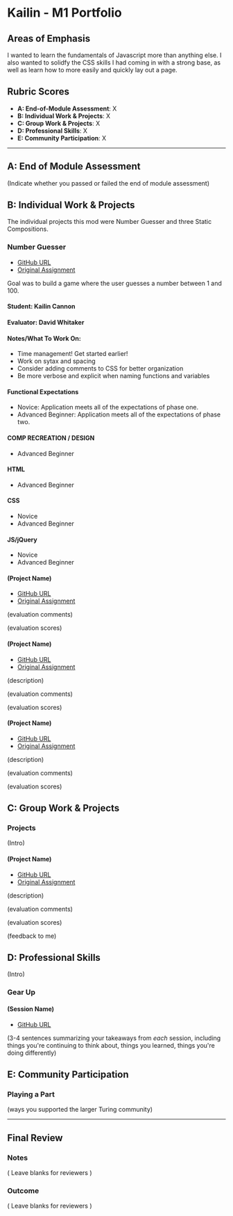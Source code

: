 # Kailin - M1 Portfolio

## Areas of Emphasis

I wanted to learn the fundamentals of Javascript more than anything else. I also wanted to solidfy the CSS skills I had coming in with a strong base, as well as learn how to more easily and quickly lay out a page. 

## Rubric Scores

* **A: End-of-Module Assessment**: X
* **B: Individual Work & Projects**: X
* **C: Group Work & Projects**: X
* **D: Professional Skills**: X
* **E: Community Participation**: X

-----------------------

## A: End of Module Assessment

(Indicate whether you passed or failed the end of module assessment)


## B: Individual Work & Projects

The individual projects this mod were Number Guesser and three Static Compositions.

### Number Guesser

* [GitHub URL](https://github.com/Kc2693/number-guesser)
* [Original Assignment](http://frontend.turing.io/projects/number-guesser.html)

Goal was to build a game where the user guesses a number between 1 and 100.

#### Student: Kailin Cannon
#### Evaluator: David Whitaker
#### Notes/What To Work On:

* Time management! Get started earlier!
* Work on sytax and spacing
* Consider adding comments to CSS for better organization
* Be more verbose and explicit when naming functions and variables

#### Functional Expectations

* Novice: Application meets all of the expectations of phase one.  
* Advanced Beginner: Application meets all of the expectations of phase two.  

#### COMP RECREATION / DESIGN

* Advanced Beginner  

#### HTML

* Advanced Beginner  

#### CSS

* Novice
* Advanced Beginner  

#### JS/jQuery

* Novice
* Advanced Beginner  


#### (Project Name)

* [GitHub URL]()
* [Original Assignment]()



(evaluation comments)

(evaluation scores)  

#### (Project Name)

* [GitHub URL]()
* [Original Assignment]()

(description)

(evaluation comments)

(evaluation scores)

#### (Project Name)

* [GitHub URL]()
* [Original Assignment]()

(description)

(evaluation comments)

(evaluation scores)
## C: Group Work & Projects

### Projects

(Intro)

#### (Project Name)

* [GitHub URL]()
* [Original Assignment]()

(description)

(evaluation comments)

(evaluation scores)

(feedback to me)

## D: Professional Skills
(Intro)

### Gear Up
#### (Session Name)

* [GitHub URL]()

(3-4 sentences summarizing your takeaways from _each_ session, including things you're continuing to think about, things you learned, things you're doing differently)

## E: Community Participation

### Playing a Part

(ways you supported the larger Turing community)

------------------

## Final Review

### Notes

( Leave blanks for reviewers )

### Outcome

( Leave blanks for reviewers )
